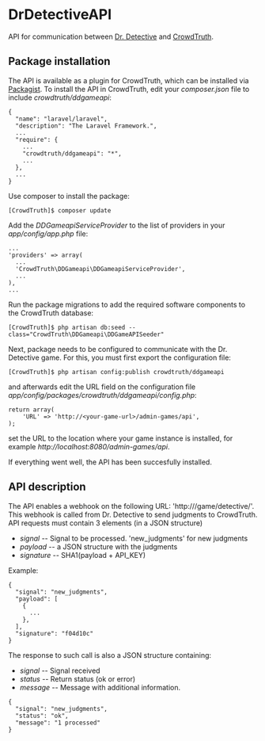 # DrDetectiveAPI
API for communication between [Dr. Detective](https://github.com/CrowdTruth/DrDetective) and [CrowdTruth](https://github.com/CrowdTruth/CrowdTruth).

## Package installation
The API is available as a plugin for CrowdTruth, which can be installed via [Packagist](https://packagist.org/packages/crowdtruth/ddgameapi). To install the API in CrowdTruth, edit your *composer.json* file to include *crowdtruth/ddgameapi*:

```
{
  "name": "laravel/laravel",
  "description": "The Laravel Framework.",
  ...
  "require": {
    ...
    "crowdtruth/ddgameapi": "*",
    ...
  },
  ...
}

```

Use composer to install the package:

```
[CrowdTruth]$ composer update
```

Add the *DDGameapiServiceProvider* to the list of providers in your *app/config/app.php* file:

```
...
'providers' => array(
  ...
  'CrowdTruth\DDGameapi\DDGameapiServiceProvider',
  ...
),
...
```

Run the package migrations to add the required software components to the CrowdTruth database:

```
[CrowdTruth]$ php artisan db:seed --class="CrowdTruth\DDGameapi\DDGameAPISeeder"
```

Next, package needs to be configured to communicate with the Dr. Detective game. For this, you must first export the configuration file:

```
[CrowdTruth]$ php artisan config:publish crowdtruth/ddgameapi
```

and afterwards edit the URL field on the configuration file *app/config/packages/crowdtruth/ddgameapi/config.php*:

```
return array(
	'URL' => 'http://<your-game-url>/admin-games/api',
);
```

set the URL to the location where your game instance is installed, for example *http://localhost:8080/admin-games/api*.

If everything went well, the API has been succesfully installed.

## API description

The API enables a webhook on the following URL: 'http://<your-CrowdTruth-instance>/game/detective/'. This webhook is called from Dr. Detective to send judgments to CrowdTruth. API requests must contain 3 elements (in a JSON structure)

 - *signal* -- Signal to be processed. 'new_judgments' for new judgments
 - *payload* -- a JSON structure with the judgments
 - *signature* -- SHA1(payload + API_KEY)

Example:
```
{
  "signal": "new_judgments",
  "payload": [
    {
      ...
    },
  ],
  "signature": "f04d10c"
}
```

The response to such call is also a JSON structure containing:
 - *signal* -- Signal received
 - *status* -- Return status (ok or error)
 - *message* -- Message with additional information.

```
{
  "signal": "new_judgments",
  "status": "ok",
  "message": "1 processed"
}
```
